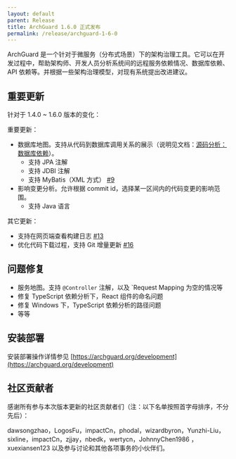```yaml
---
layout: default
parent: Release
title: ArchGuard 1.6.0 正式发布
permalink: /release/archguard-1-6-0
---
```


ArchGuard 是一个针对于微服务（分布式场景）下的架构治理工具。它可以在开发过程中，帮助架构师、开发人员分析系统间的远程服务依赖情况、数据库依赖、API 依赖等。并根据一些架构治理模型，对现有系统提出改进建议。

## 重要更新

针对于 1.4.0 ~ 1.6.0 版本的变化：

重要更新：

- 数据库地图。支持从代码到数据库调用关系的展示（说明见文档：[源码分析：数据库依赖](https://archguard.org/modules/scanner/sourcecode-database)）。
  - 支持 JPA 注解
  - 支持 JDBI 注解
  - 支持 MyBatis（XML 方式） [#9](https://github.com/archguard/archguard/issues/9)
- 影响变更分析。允许根据 commit id，选择某一区间内的代码变更的影响范围。
  - 支持 Java 语言

其它更新：

- 支持在网页端查看构建日志 [#13](https://github.com/archguard/archguard/issues/13)
- 优化代码下载过程，支持 Git 增量更新 [#16](https://github.com/archguard/archguard/issues/16)

## 问题修复

- 服务地图。支持 `@Controller` 注解，以及 `Request Mapping 为空的情况等
- 修复 TypeScript 依赖分析下，React 组件的命名问题
- 修复 Windows 下，TypeScript 依赖分析的路径问题
- 等等

## 安装部署
安装部署操作详情参见 [https://archguard.org/development](https://archguard.org/development)

## 社区贡献者
感谢所有参与本次版本更新的社区贡献者们（注：以下名单按照首字母排序，不分先后）：

dawsongzhao，LogosFu，impactCn，phodal，wizardbyron，Yunzhi-Liu，sixline，impactCn，zjjay，nbedk，wertycn，JohnnyChen1986 ，xuexiansen123 
以及参与讨论和其他各项事务的小伙伴们。